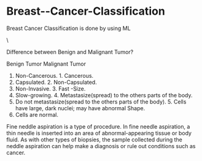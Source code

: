 # Breast--Cancer-Classification
Breast Cancer Classification is done by using ML

\

Difference between Benign and Malignant Tumor?

Benign Tumor                                                                             Malignant Tumor
1. Non-Cancerous.                                                                         1. Cancerous.
2. Capsulated.                                                                            2. Non-Capsulated.                                                
3. Non-Invasive.                                                                          3. Fast -Size.
4. Slow-growing.                                                                          4. Metastasize(spread) to the others parts of the body.
5. Do not metastasize(spread to the others parts of the body).                            5. Cells have large, dark nuclei; may have abnormal Shape.
6. Cells are normal.


Fine neddle aspiration is a type of procedure. In fine needle aspiration, a thin needle is inserted into an area of abnormal-appearing tissue or body fluid. As with other types of biopsies, the sample collected during the neddle aspiration can help make a diagnosis or rule out conditions such as cancer.



